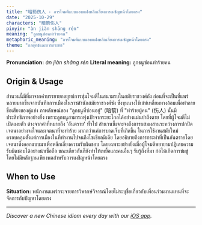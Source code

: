```yaml
---
title: "暗箭伤人 - การโจมตีแบบแอบแฝงหลีกเลี่ยงการเผชิญหน้าโดยตรง"
date: "2025-10-29"
characters: "暗箭伤人"
pinyin: "àn jiàn shāng rén"
meaning: "ลูกธนูซ่อนทำร้ายคน"
metaphoric_meaning: "การโจมตีแบบแอบแฝงหลีกเลี่ยงการเผชิญหน้าโดยตรง"
theme: "กลยุทธ์และการกระทำ"
---
```


**Pronunciation:** *àn jiàn shāng rén*
**Literal meaning:** ลูกธนูซ่อนทำร้ายคน

## Origin & Usage

สำนวนนี้มีที่มาจากคำบรรยายกลยุทธ์การซุ่มโจมตีในสนามรบในสมัยราชวงศ์ถัง ก่อนที่จะเป็นที่แพร่หลายมากขึ้นจากบันทึกการเมืองในราชสำนักสมัยราชวงศ์ซ่ง ซึ่งขุนนางใช้เล่ห์เหลี่ยมทางอ้อมเพื่อทำลายชื่อเสียงของคู่แข่ง ภาพลักษณ์ของ "ลูกธนูที่ซ่อนอยู่" (暗箭) ที่ "ทำร้ายผู้คน" (伤人) นั้นมีประสิทธิภาพอย่างยิ่ง เพราะลูกธนูสามารถพุ่งเป้าจากระยะไกลได้อย่างแม่นยำถึงตาย โดยที่ผู้โจมตีไม่เปิดเผยตัว ต่างจากคำที่หมายถึง 'อันตราย' ทั่วไป สำนวนนี้เจาะจงถึงการผสมผสานระหว่างการปกปิดเจตนาอย่างจงใจและเจตนาที่จะทำร้าย มากกว่าแค่การบาดเจ็บที่เกิดขึ้น ในการใช้งานสมัยใหม่ ครอบคลุมตั้งแต่การเมืองในที่ทำงานไปจนถึงโซเชียลมีเดีย โดยอธิบายถึงการกระทำที่เป็นอันตรายโดยเจตนาซึ่งออกแบบมาเพื่อหลีกเลี่ยงความรับผิดชอบ โดยเฉพาะอย่างยิ่งเมื่อผู้โจมตีพยายามปฏิเสธความรับผิดชอบได้อย่างน่าเชื่อถือ ขณะเดียวกันก็ยังทำให้เหยื่อและคนอื่นๆ รับรู้ถึงที่มา ก่อให้เกิดการข่มขู่โดยไม่มีหลักฐานเพียงพอสำหรับการเผชิญหน้าโดยตรง

## When to Use

**Situation:** พนักงานแพร่กระจายการวิพากษ์วิจารณ์โดยไม่ระบุชื่อเกี่ยวกับเพื่อนร่วมงานแทนที่จะจัดการกับปัญหาโดยตรง

---

*Discover a new Chinese idiom every day with our [iOS app](https://apps.apple.com/us/app/daily-chinese-idioms/id6740611324).*
